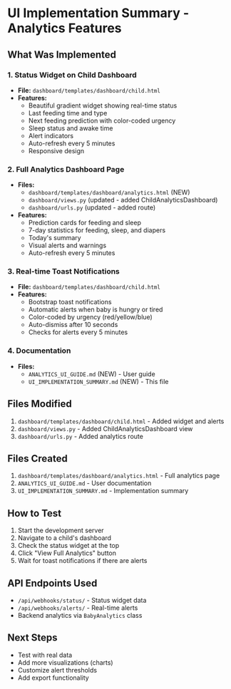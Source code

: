 # UI Implementation Summary - Analytics Features

## What Was Implemented

### 1. Status Widget on Child Dashboard
- **File:** `dashboard/templates/dashboard/child.html`
- **Features:**
  - Beautiful gradient widget showing real-time status
  - Last feeding time and type
  - Next feeding prediction with color-coded urgency
  - Sleep status and awake time
  - Alert indicators
  - Auto-refresh every 5 minutes
  - Responsive design

### 2. Full Analytics Dashboard Page
- **Files:**
  - `dashboard/templates/dashboard/analytics.html` (NEW)
  - `dashboard/views.py` (updated - added ChildAnalyticsDashboard)
  - `dashboard/urls.py` (updated - added route)
- **Features:**
  - Prediction cards for feeding and sleep
  - 7-day statistics for feeding, sleep, and diapers
  - Today's summary
  - Visual alerts and warnings
  - Auto-refresh every 5 minutes

### 3. Real-time Toast Notifications
- **File:** `dashboard/templates/dashboard/child.html`
- **Features:**
  - Bootstrap toast notifications
  - Automatic alerts when baby is hungry or tired
  - Color-coded by urgency (red/yellow/blue)
  - Auto-dismiss after 10 seconds
  - Checks for alerts every 5 minutes

### 4. Documentation
- **Files:**
  - `ANALYTICS_UI_GUIDE.md` (NEW) - User guide
  - `UI_IMPLEMENTATION_SUMMARY.md` (NEW) - This file

## Files Modified

1. `dashboard/templates/dashboard/child.html` - Added widget and alerts
2. `dashboard/views.py` - Added ChildAnalyticsDashboard view
3. `dashboard/urls.py` - Added analytics route

## Files Created

1. `dashboard/templates/dashboard/analytics.html` - Full analytics page
2. `ANALYTICS_UI_GUIDE.md` - User documentation
3. `UI_IMPLEMENTATION_SUMMARY.md` - Implementation summary

## How to Test

1. Start the development server
2. Navigate to a child's dashboard
3. Check the status widget at the top
4. Click "View Full Analytics" button
5. Wait for toast notifications if there are alerts

## API Endpoints Used

- `/api/webhooks/status/` - Status widget data
- `/api/webhooks/alerts/` - Real-time alerts
- Backend analytics via `BabyAnalytics` class

## Next Steps

- Test with real data
- Add more visualizations (charts)
- Customize alert thresholds
- Add export functionality
